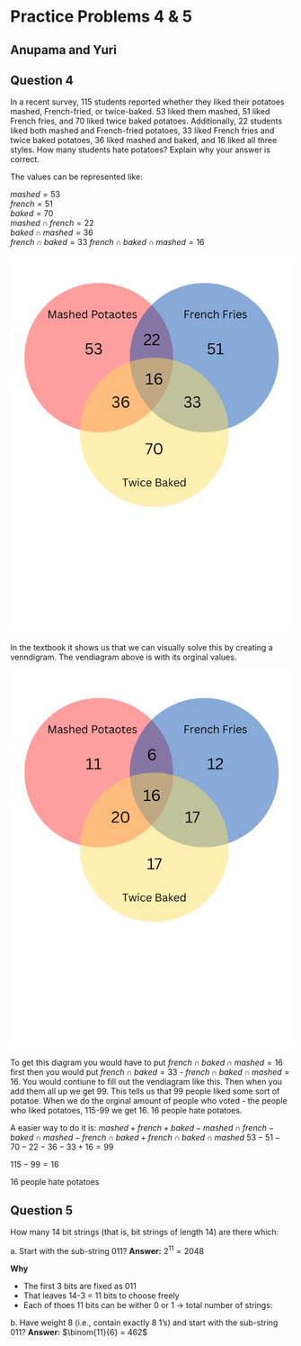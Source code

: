 # Practice Problems 4 & 5 
## Anupama and Yuri

## Question 4
In a recent survey, 115 students reported whether they liked their potatoes mashed, French-fried, or twice-baked. 53 liked them mashed, 51 liked French fries, and 70 liked twice baked potatoes. Additionally, 22 students liked both mashed and French-fried potatoes, 33 liked French fries and twice baked potatoes, 36 liked mashed and baked, and 16 liked all three styles. How many students hate potatoes? Explain why your answer is correct.

The values can be represented like:

$mashed = 53$  
$french = 51$  
$baked = 70$  
$mashed \cap french = 22$  
$baked \cap mashed = 36$  
$french \cap baked = 33$
$french \cap baked \cap mashed = 16$

![Venn Diagram of Potato Preferences](1.png)

In the textbook it shows us that we can visually solve this by creating a venndigram. The vendiagram above is with its orginal values.

![Venn Diagram of Potato Preferences](2.png)

To get this diagram you would have to put $french \cap baked \cap mashed = 16$ first then you would put $french \cap baked = 33$ - $french \cap baked \cap mashed = 16$. You would contiune to fill out the vendiagram like this. Then when you add them all up we get 99. This tells us that 99 people liked some sort of potatoe. When we do the orginal amount of people who voted - the people who liked potatoes, 115-99 we get 16. 16 people hate potatoes.

A easier way to do it is:
$mashed + french + baked - mashed \cap french - baked \cap mashed - french \cap baked + french \cap baked \cap mashed$
$53 - 51 - 70 - 22 - 36 - 33 + 16 = 99$

$115 - 99 = 16$

16 people hate potatoes

## Question 5
How many 14 bit strings (that is, bit strings of length 14) are there which:

a. Start with the sub-string 011?
**Answer:**
$2^11 = 2048$

**Why**
- The first 3 bits are fixed as 011
- That leaves 14-3 = 11 bits to choose freely
- Each of thoes 11 bits can be wither 0 or 1 -> total number of strings:

b. Have weight 8 (i.e., contain exactly 8 1’s) and start with the sub-string 011?
**Answer:**
$\binom{11}{6} = 462$

